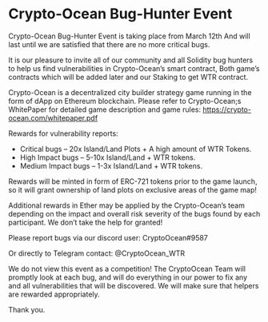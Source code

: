 
# Crypto-Ocean Bug-Hunter Event

Crypto-Ocean Bug-Hunter Event is taking place from March 12th And will last until we are satisfied that there are no more critical bugs. 

It is our pleasure to invite all of our community and all Solidity bug hunters to help us find vulnerabilities in Crypto-Ocean’s smart contract, Both game’s contracts which will be added later and our Staking to get WTR contract. 

Crypto-Ocean is a dесеntrаlized city builder strategy game running in the form of dApp on Ethereum blосkсhаin. Please refer to Crypto-Ocean;s WhitePaper for detailed game description and game rules: https://crypto-ocean.com/whitepaper.pdf

Rewards for vulnerability reports:

- Critical bugs – 20x Island/Land Plots + A high amount of WTR Tokens. 
- High Impact bugs – 5-10x Island/Land + WTR tokens. 
- Medium Impact bugs – 1-3x Island/Land + WTR tokens. 

Rewards will be minted in form of ERC-721 tokens prior to the game launch, so it will grant ownership of land plots on exclusive areas of the game map!

Additional rewards in Ether may be applied by the Crypto-Ocean’s team depending on the impact and overall risk severity of the bugs found by each participant. We don’t take the help for granted! 

Please report bugs via our discord user: CryptoOcean#9587

Or directly to Telegram contact: @CryptoOcean_WTR

We do not view this event as a competition! The CryptoOcean Team will promptly look at each bug, and will do everything in our power to fix any and all vulnerabilities that will be discovered. We will make sure that helpers are rewarded appropriately.


Thank you. 
